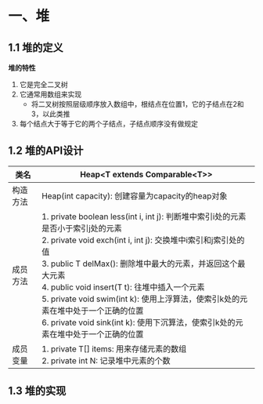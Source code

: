 # 一、堆

## 1.1 堆的定义

**堆的特性**

1. 它是完全二叉树
2. 它通常用数组来实现
   * 将二叉树按照层级顺序放入数组中，根结点在位置1，它的子结点在2和3，以此类推
3. 每个结点大于等于它的两个子结点，子结点顺序没有做规定

## 1.2 堆的API设计

| 类名     | Heap\<T extends Comparable\<T>>                              |
| -------- | ------------------------------------------------------------ |
| 构造方法 | Heap(int capacity): 创建容量为capacity的heap对象             |
| 成员方法 | 1. private boolean less(int i, int j): 判断堆中索引i处的元素是否小于索引j处的元素<br />2. private void exch(int i, int j): 交换堆中i索引和j索引处的值<br />3. public T delMax(): 删除堆中最大的元素，并返回这个最大元素<br />4. public void insert(T t): 往堆中插入一个元素<br />5. private void swim(int k): 使用上浮算法，使索引k处的元素在堆中处于一个正确的位置<br />6. private void sink(int k): 使用下沉算法，使索引k处的元素在堆中处于一个正确的位置 |
| 成员变量 | 1. private T[] items: 用来存储元素的数组<br />2. private int N: 记录堆中元素的个数 |

## 1.3 堆的实现


